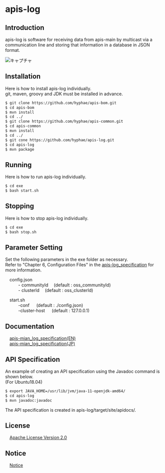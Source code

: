 # apis-log

## Introduction

apis-log is software for receiving data from apis-main by multicast via a communication line and storing that information in a database in JSON format.

![キャプチャ](https://user-images.githubusercontent.com/71874910/95825383-bb4d5000-0d6b-11eb-97ab-c0012842111c.PNG)


## Installation
Here is how to install apis-log individually.  
git, maven, groovy and JDK must be installed in advance.

```bash
$ git clone https://github.com/hyphae/apis-bom.git
$ cd apis-bom
$ mvn install
$ cd ../
$ git clone https://github.com/hyphae/apis-common.git
$ cd apis-common
$ mvn install
$ cd ../
$ git cone https://github.com/hyphae/apis-log.git
$ cd apis-log
$ mvn package
```

## Running

Here is how to run apis-log individually.  

```bash
$ cd exe
$ bash start.sh
```

## Stopping

Here is how to stop apis-log individually.  

```bash
$ cd exe
$ bash stop.sh
```

## Parameter Setting
Set the following parameters in the exe folder as necessary.   
Refer to "Chapter 6, Configuration Files" in the [apis-log_specification](#anchor1) for more information.

&emsp;config.json   
&emsp;&emsp;&emsp;- communityId   &emsp;(default : oss_communityId)  
&emsp;&emsp;&emsp;- clusterId     &emsp;(default : oss_clusterId)  

&emsp;start.sh  
&emsp;&emsp;&emsp;-conf &emsp; (default : ./config.json)  
&emsp;&emsp;&emsp;-cluster-host &emsp; (default : 127.0.0.1)  



<a id="anchor1"></a>
## Documentation
&emsp;[apis-mian_log_specification(EN)](https://github.com/hyphae/apis-log/blob/main/doc/en/apis-log_specification_EN.md)  
&emsp;[apis-mian_log_specification(JP)](https://github.com/hyphae/apis-log/blob/main/doc/jp/apis-log_specification_JP.md)

## API Specification  

An example of creating an API specification using the Javadoc command is shown below.  
(For Ubuntu18.04)  
  
```bash  
$ export JAVA_HOME=/usr/lib/jvm/java-11-openjdk-amd64/  
$ cd apis-log  
$ mvn javadoc:javadoc  
```  

The API specification is created in apis-log/target/site/apidocs/.  


## License
&emsp;[Apache License Version 2.0](https://github.com/hyphae/apis-log/blob/master/LICENSE)


## Notice
&emsp;[Notice](https://github.com/hyphae/apis-log/blob/master/NOTICE.md)
